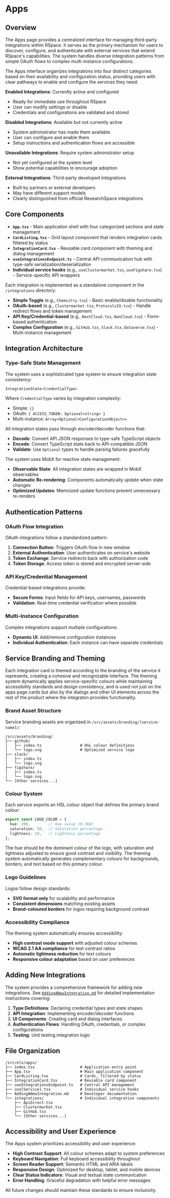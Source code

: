 # Apps

## Overview

The Apps page provides a centralized interface for managing third-party
integrations within RSpace. It serves as the primary mechanism for users to
discover, configure, and authenticate with external services that extend
RSpace's capabilities. The system handles diverse integration patterns from
simple OAuth flows to complex multi-instance configurations.

The Apps interface organizes integrations into four distinct categories based on
their availability and configuration status, providing users with clear pathways
to enable and configure the services they need:

**Enabled Integrations**: Currently active and configured
- Ready for immediate use throughout RSpace
- User can modify settings or disable
- Credentials and configurations are validated and stored

**Disabled Integrations**: Available but not currently active
- System administrator has made them available
- User can configure and enable them
- Setup instructions and authentication flows are accessible

**Unavailable Integrations**: Require system administrator setup
- Not yet configured at the system level
- Show potential capabilities to encourage adoption

**External Integrations**: Third-party developed integrations
- Built by partners or external developers
- May have different support models
- Clearly distinguished from official ResearchSpace integrations

## Core Components

- **`App.tsx`** - Main application shell with four categorized sections and state management
- **`CardListing.tsx`** - Grid layout component that renders integration cards filtered by status
- **`IntegrationCard.tsx`** - Reusable card component with theming and dialog management
- **`useIntegrationsEndpoint.ts`** - Central API communication hub with type-safe serialization/deserialization
- **Individual service hooks** (e.g., `useClustermarket.tsx`, `useFigshare.tsx`) - Service-specific API wrappers

Each integration is implemented as a standalone component in the `/integrations` directory:

- **Simple Toggle** (e.g., `Chemistry.tsx`) - Basic enable/disable functionality
- **OAuth-based** (e.g., `Clustermarket.tsx`, `ProtocolsIO.tsx`) - Handle redirect flows and token management
- **API Key/Credential-based** (e.g., `NextCloud.tsx`, `OwnCloud.tsx`) - Form-based authentication
- **Complex Configuration** (e.g., `GitHub.tsx`, `Slack.tsx`, `Dataverse.tsx`) - Multi-instance management

## Integration Architecture

### Type-Safe State Management

The system uses a sophisticated type system to ensure integration state consistency:

```typescript
IntegrationState<CredentialType>
```

Where `CredentialType` varies by integration complexity:
- Simple: `{}`
- OAuth: `{ ACCESS_TOKEN: Optional<string> }`
- Multi-instance: `Array<Optional<ConfigurationObject>>`

All integration states pass through encoder/decoder functions that:
- **Decode**: Convert API JSON responses to type-safe TypeScript objects
- **Encode**: Convert TypeScript state back to API-compatible JSON
- **Validate**: Use `Optional` types to handle parsing failures gracefully

The system uses MobX for reactive state management:
- **Observable State**: All integration states are wrapped in MobX observables
- **Automatic Re-rendering**: Components automatically update when state changes
- **Optimized Updates**: Memoized update functions prevent unnecessary re-renders

## Authentication Patterns

### OAuth Flow Integration

OAuth integrations follow a standardized pattern:

1. **Connection Button**: Triggers OAuth flow in new window
2. **External Authentication**: User authenticates on service's website
3. **Token Exchange**: Service redirects back with authorization code
4. **Token Storage**: Access token is stored and encrypted server-side

### API Key/Credential Management

Credential-based integrations provide:
- **Secure Forms**: Input fields for API keys, usernames, passwords
- **Validation**: Real-time credential verification where possible

### Multi-Instance Configuration

Complex integrations support multiple configurations:
- **Dynamic UI**: Add/remove configuration instances
- **Individual Authentication**: Each instance can have separate credentials

## Service Branding and Theming

Each integration card is themed according to the branding of the service it
represents, creating a cohesive and recognizable interface. The theming system
dynamically applies service-specific colours while maintaining accessibility
standards and design consistency, and is used not just on the apps page cards
but also by the dialogs and other UI elements across the rest of the product
where the integraton provides functionality.

### Brand Asset Structure

Service branding assets are organized in `/src/assets/branding/[service-name]/`:

```
/src/assets/branding/
├── github/
│   ├── index.ts                 # HSL colour definitions
│   └── logo.svg                 # Optimized service logo
├── slack/
│   ├── index.ts
│   └── logo.svg
├── figshare/
│   ├── index.ts
│   └── logo.svg
└── [Other services...]
```

### Colour System

Each service exports an HSL colour object that defines the primary brand colour:

```typescript
export const LOGO_COLOR = {
  hue: 298,        // Hue value (0-360)
  saturation: 56,  // Saturation percentage
  lightness: 19,   // Lightness percentage
};
```

The hue should be the dominant colour of the logo, with saturation and lightness
adjusted to ensure good contrast and visibility. The theming system automatically
generates complementary colours for backgrounds, borders, and text based on this
primary colour.

### Logo Guidelines

Logos follow design standards:
- **SVG format only** for scalability and performance
- **Consistent dimensions** matching existing assets
- **Brand-coloured borders** for logos requiring background contrast

### Accessibility Compliance

The theming system automatically ensures accessibility:
- **High contrast mode support** with adjusted colour schemes
- **WCAG 2.1 AA compliance** for text contrast ratios
- **Automatic lightness reduction** for text colours
- **Responsive colour adaptation** based on user preferences

## Adding New Integrations

The system provides a comprehensive framework for adding new integrations. See
[`AddingANewIntegration.md`](./AddingANewIntegration.md) for detailed
implementation instructions covering:

1. **Type Definitions**: Declaring credential types and state shapes
2. **API Integration**: Implementing encoder/decoder functions
3. **UI Components**: Creating card and dialog interfaces
4. **Authentication Flows**: Handling OAuth, credentials, or complex configurations
5. **Testing**: Unit testing integration logic

## File Organization

```
/src/eln/apps/
├── index.tsx                    # Application entry point
├── App.tsx                      # Main application component
├── CardListing.tsx              # Cards, filtered by status
├── IntegrationCard.tsx          # Reusable card component
├── useIntegrationsEndpoint.ts   # Central API management
├── use[Service].tsx             # Individual service hooks
├── AddingANewIntegration.md     # Developer documentation
└── integrations/                # Individual integration components
    ├── ApiDirect.tsx
    ├── Clustermarket.tsx
    ├── GitHub.tsx
    └── [Other services...]
```

## Accessibility and User Experience

The Apps system prioritizes accessibility and user experience:

- **High Contrast Support**: All colour schemes adapt to system preferences
- **Keyboard Navigation**: Full keyboard accessibility throughout
- **Screen Reader Support**: Semantic HTML and ARIA labels
- **Responsive Design**: Optimized for desktop, tablet, and mobile devices
- **Clear Status Indicators**: Visual and textual state communication
- **Error Handling**: Graceful degradation with helpful error messages

All future changes should maintain these standards to ensure inclusivity.
